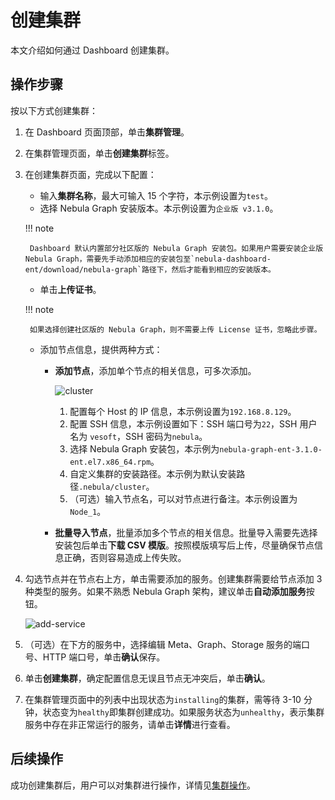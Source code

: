 # 创建集群

本文介绍如何通过 Dashboard 创建集群。

## 操作步骤

按以下方式创建集群：

1. 在 Dashboard 页面顶部，单击**集群管理**。
2. 在集群管理页面，单击**创建集群**标签。
3. 在创建集群页面，完成以下配置：
   - 输入**集群名称**，最大可输入 15 个字符，本示例设置为`test`。
   - 选择 Nebula Graph 安装版本。本示例设置为`企业版 v3.1.0`。

    !!! note

        Dashboard 默认内置部分社区版的 Nebula Graph 安装包。如果用户需要安装企业版 Nebula Graph，需要先手动添加相应的安装包至`nebula-dashboard-ent/download/nebula-graph`路径下，然后才能看到相应的安装版本。

   - 单击**上传证书**。

    !!! note

        如果选择创建社区版的 Nebula Graph，则不需要上传 License 证书，忽略此步骤。   

   - 添加节点信息，提供两种方式：
   
     - **添加节点**，添加单个节点的相关信息，可多次添加。

       ![cluster](https://docs-cdn.nebula-graph.com.cn/figures/create-cluster-2022-04-08_cn.png)

       1. 配置每个 Host 的 IP 信息，本示例设置为`192.168.8.129`。
       2. 配置 SSH 信息，本示例设置如下：SSH 端口号为`22`，SSH 用户名为 `vesoft`，SSH 密码为`nebula`。
       3. 选择 Nebula Graph 安装包，本示例为`nebula-graph-ent-3.1.0-ent.el7.x86_64.rpm`。
       4. 自定义集群的安装路径。本示例为默认安装路径`.nebula/cluster`。
       5. （可选）输入节点名，可以对节点进行备注。本示例设置为`Node_1`。       

     - **批量导入节点**，批量添加多个节点的相关信息。批量导入需要先选择安装包后单击**下载 CSV 模版**。按照模版填写后上传，尽量确保节点信息正确，否则容易造成上传失败。

4. 勾选节点并在节点右上方，单击需要添加的服务。创建集群需要给节点添加 3 种类型的服务。如果不熟悉 Nebula Graph 架构，建议单击**自动添加服务**按钮。

   ![add-service](https://docs-cdn.nebula-graph.com.cn/figures/add-service-2022-04-08_cn.png)

5. （可选）在下方的服务中，选择编辑 Meta、Graph、Storage 服务的端口号、HTTP 端口号，单击**确认**保存。

6. 单击**创建集群**，确定配置信息无误且节点无冲突后，单击**确认**。

7. 在集群管理页面中的列表中出现状态为`installing`的集群，需等待 3-10 分钟，状态变为`healthy`即集群创建成功。如果服务状态为`unhealthy`，表示集群服务中存在非正常运行的服务，请单击**详情**进行查看。

## 后续操作

成功创建集群后，用户可以对集群进行操作，详情见[集群操作](../4.cluster-operator/4.manage.md)。
